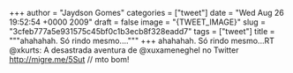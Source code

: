 
+++
author = "Jaydson Gomes"
categories = ["tweet"]
date = "Wed Aug 26 19:52:54 +0000 2009"
draft = false
image = "{TWEET_IMAGE}"
slug = "3cfeb777a5e931575c45bf0c1b3ecb8f328eadd7"
tags = ["tweet"]
title = """ahahahah. Só rindo mesmo...."""
+++
ahahahah. Só rindo mesmo...RT @xkurts: A desastrada aventura de @xuxameneghel no Twitter http://migre.me/5Sut // mto bom!
